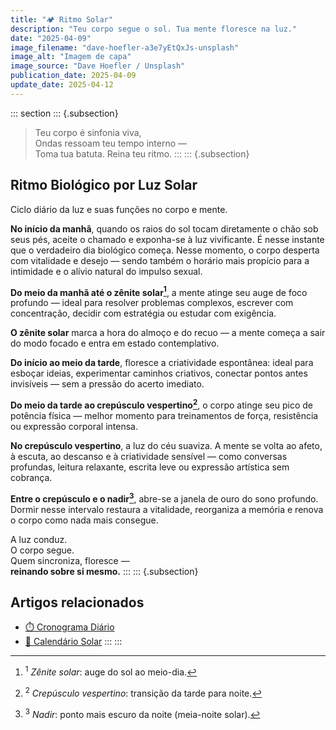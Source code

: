```yaml
---
title: "🏕️ Ritmo Solar"
description: "Teu corpo segue o sol. Tua mente floresce na luz."
date: "2025-04-09"
image_filename: "dave-hoefler-a3e7yEtQxJs-unsplash"
image_alt: "Imagem de capa"
image_source: "Dave Hoefler / Unsplash"
publication_date: 2025-04-09
update_date: 2025-04-12
---
```

::: section
::: {.subsection}
> Teu corpo é sinfonia viva,  
> Ondas ressoam teu tempo interno —  
> Toma tua batuta. Reina teu ritmo.
:::
::: {.subsection}
## Ritmo Biológico por Luz Solar
<p class="subheading">Ciclo diário da luz e suas funções no corpo e mente.</p>

**No início da manhã**, quando os raios do sol tocam diretamente o chão sob seus pés, aceite o chamado e exponha-se à luz vivificante. É nesse instante que o verdadeiro dia biológico começa. Nesse momento, o corpo desperta com vitalidade e desejo — sendo também o horário mais propício para a intimidade e o alívio natural do impulso sexual.

**Do meio da manhã até o zênite solar[^1]**, a mente atinge seu auge de foco profundo — ideal para resolver problemas complexos, escrever com concentração, decidir com estratégia ou estudar com exigência.

[^1]: <sup>1</sup> _Zênite solar_: auge do sol ao meio-dia.

**O zênite solar** marca a hora do almoço e do recuo — a mente começa a sair do modo focado e entra em estado contemplativo.

**Do início ao meio da tarde**, floresce a criatividade espontânea: ideal para esboçar ideias, experimentar caminhos criativos, conectar pontos antes invisíveis — sem a pressão do acerto imediato.

**Do meio da tarde ao crepúsculo vespertino[^2]**, o corpo atinge seu pico de potência física — melhor momento para treinamentos de força, resistência ou expressão corporal intensa.

[^2]: <sup>2</sup> _Crepúsculo vespertino_: transição da tarde para noite.

**No crepúsculo vespertino**, a luz do céu suaviza. A mente se volta ao afeto, à escuta, ao descanso e à criatividade sensível — como conversas profundas, leitura relaxante, escrita leve ou expressão artística sem cobrança.

**Entre o crepúsculo e o nadir[^3]**, abre-se a janela de ouro do sono profundo. Dormir nesse intervalo restaura a vitalidade, reorganiza a memória e renova o corpo como nada mais consegue.

[^3]: <sup>3</sup> _Nadir_: ponto mais escuro da noite (meia-noite solar).

A luz conduz.  
O corpo segue.  
Quem sincroniza, floresce —  
**reinando sobre si mesmo.**
:::
::: {.subsection}
## Artigos relacionados
* [⏱️ Cronograma Diário](/daily-schedule/)
* [🌄 Calendário Solar](/solar-calendar/)
:::
:::
